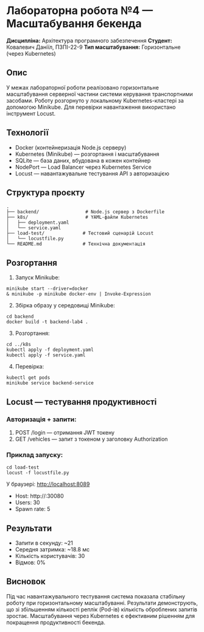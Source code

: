 # Лабораторна робота №4 — Масштабування бекенда

**Дисципліна:** Архітектура програмного забезпечення
**Студент:** Ковалевич Даніїл, ПЗПІ-22-9
**Тип масштабування:** Горизонтальне (через Kubernetes)

## Опис

У межах лабораторної роботи реалізовано горизонтальне масштабування серверної частини системи керування транспортними засобами. Роботу розгорнуто у локальному Kubernetes-кластері за допомогою Minikube. Для перевірки навантаження використано інструмент Locust.

## Технології

* Docker (контейнеризація Node.js серверу)
* Kubernetes (Minikube) — розгортання і масштабування
* SQLite — база даних, вбудована в кожен контейнер
* NodePort — Load Balancer через Kubernetes Service
* Locust — навантажувальне тестування API з авторизацією

## Структура проєкту

```
.
├── backend/                 # Node.js сервер з Dockerfile
├── k8s/                     # YAML-файли Kubernetes
│   ├── deployment.yaml
│   └── service.yaml
├── load-test/              # Тестовий сценарій Locust
│   └── locustfile.py
└── README.md               # Технічна документація
```

## Розгортання

1. Запуск Minikube:

```
minikube start --driver=docker
& minikube -p minikube docker-env | Invoke-Expression
```

2. Збірка образу у середовищі Minikube:

```
cd backend
docker build -t backend-lab4 .
```

3. Розгортання:

```
cd ../k8s
kubectl apply -f deployment.yaml
kubectl apply -f service.yaml
```

4. Перевірка:

```
kubectl get pods
minikube service backend-service
```

## Locust — тестування продуктивності

### Авторизація + запити:

1. POST /login — отримання JWT токену
2. GET /vehicles — запит з токеном у заголовку Authorization

### Приклад запуску:

```
cd load-test
locust -f locustfile.py
```

У браузері: [http://localhost:8089](http://localhost:8089)

* Host: http\://<minikube-ip>:30080
* Users: 30
* Spawn rate: 5

## Результати

* Запити в секунду: \~21
* Середня затримка: \~18.8 мс
* Кількість користувачів: 30
* Відмов: 0%

## Висновок

Під час навантажувального тестування система показала стабільну роботу при горизонтальному масштабуванні. Результати демонструють, що зі збільшенням кількості реплік (Pod-ів) кількість оброблених запитів зростає. Масштабування через Kubernetes є ефективним рішенням для покращення продуктивності бекенда.
